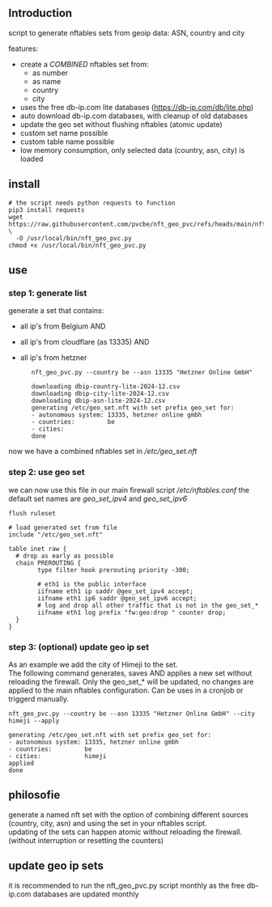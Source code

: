 ## Introduction
script to generate nftables sets from geoip data: ASN, country and city

features:
* create a *COMBINED* nftables set from:
  * as number
  * as name
  * country
  * city
* uses the free db-ip.com lite databases (https://db-ip.com/db/lite.php)
* auto download db-ip.com databases, with cleanup of old databases
* update the geo set without flushing nftables (atomic update)
* custom set name possible
* custom table name possible
* low memory consumption, only selected data (country, asn, city) is loaded



## install

    # the script needs python requests to function
    pip3 install requests
    wget https://raw.githubusercontent.com/pvcbe/nft_geo_pvc/refs/heads/main/nft_geo_pvc.py \
      -O /usr/local/bin/nft_geo_pvc.py
    chmod +x /usr/local/bin/nft_geo_pvc.py 
    

## use 

### step 1: generate list
generate a set that contains:
* all ip's from Belgium AND 
* all ip's from cloudflare (as 13335) AND
* all ip's from hetzner

         nft_geo_pvc.py --country be --asn 13335 "Hetzner Online GmbH"
    
         downloading dbip-country-lite-2024-12.csv
         downloading dbip-city-lite-2024-12.csv
         downloading dbip-asn-lite-2024-12.csv
         generating /etc/geo_set.nft with set prefix geo_set for:
         - autonomous system: 13335, hetzner online gmbh
         - countries:         be
         - cities:
         done

now we have a combined nftables set in */etc/geo_set.nft* 

### step 2: use geo set
we can now use this file in our main firewall script */etc/nftables.conf*
the default set names are *geo_set_ipv4* and *geo_set_ipv6*

    flush ruleset

    # load generated set from file
    include "/etc/geo_set.nft"

    table inet raw {
      # drop as early as possible
      chain PREROUTING {
            type filter hook prerouting priority -300;
    
            # eth1 is the public interface
            iifname eth1 ip saddr @geo_set_ipv4 accept;
            iifname eth1 ip6 saddr @geo_set_ipv6 accept;
            # log and drop all other traffic that is not in the geo_set_*
            iifname eth1 log prefix "fw:geo:drop " counter drop;
      }
    }
   

### step 3: (optional) update geo ip set
As an example we add the city of Himeji to the set.  
The following command generates, saves AND applies a new set without reloading the firewall.
Only the geo_set_* will be updated, no changes are applied to the main nftables configuration.
Can be uses in a cronjob or triggerd manually.

    nft_geo_pvc.py --country be --asn 13335 "Hetzner Online GmbH" --city himeji --apply

    generating /etc/geo_set.nft with set prefix geo_set for:
    - autonomous system: 13335, hetzner online gmbh
    - countries:         be
    - cities:            himeji
    applied
    done

## philosofie
generate a named nft set with the option of combining different sources (country, city, asn) 
and using the set in your nftables script.  
updating of the sets can happen atomic  without reloading the firewall. (without interruption or resetting the counters)



## update geo ip sets
it is recommended to run the nft_geo_pvc.py script monthly as the free db-ip.com databases are updated monthly

